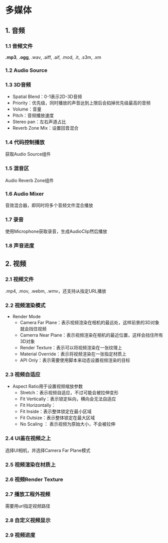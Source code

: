 # 多媒体
## 1. 音频
### 1.1 音频文件
**.mp3**, **.ogg**, .wav, .aiff, .aif, .mod, .it, .s3m, .xm

### 1.2 Audio Source

### 1.3 3D音频
- Spatial Blend：0-1表示2D-3D音频
- Priority：优先级，同时播放的声音达到上限后会掐掉优先级最高的音频
- Volume：音量
- Pitch：音频播放速度
- Stereo pan：左右声道占比
- Reverb Zone Mix：设置回音混合

### 1.4 代码控制播放
获取Audio Source组件

### 1.5 混音区
Audio Reverb Zone组件

### 1.6 Audio Mixer
音效混合器，即同时将多个音频文件混合播放

### 1.7 录音
使用Microphone获取录音，生成AudioClip然后播放

### 1.8 声音进度  

## 2. 视频

### 2.1 视频文件
.mp4, .mov, .webm, .wmv，还支持从指定URL播放

### 2.2 视频渲染模式  
- Render Mode
    - Camera Far Plane：表示视频渲染在相机的最远处，这样前景的3D对象就会挡住视频
    - Camerra Near Plane：表示视频渲染在相机的最近位置，这样会挡住所有3D对象
    - Render Texture：表示可以将视频渲染在一张纹理上
    - Material Override：表示将视频渲染在一张指定材质上  
    - API Only：表示需要使用脚本来动态设置视频渲染的目标

### 2.3 视频自适应
- Aspect Ratio用于设置视频缩放参数  
    - Stretch：表示视频自适应，不过可能会被拉伸变形
    - Fit Vertically：表示锁定纵向，横向会无法自适应
    - Fit Horizontally：
    - Fit Inside：表示整体锁定在最小区域
    - Fit Outsize：表示整体锁定在最大区域
    - No Scaling ： 表示视频为原始大小，不会被拉伸  

### 2.4 UI盖在视频之上  
选择UI相机，并选择Camera Far Plane模式

### 2.5 视频渲染在材质上


### 2.6 视频Render Texture 


### 2.7 播放工程外视频  
需要用url指定视频路径

### 2.8 自定义视频显示


### 2.9 视频进度